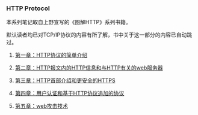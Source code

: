 
### HTTP Protocol

本系列笔记取自上野宣写的《图解HTTP》系列书籍。

默认读者均已对TCP/IP协议的内容有所了解，书中关于这一部分的内容已自动跳过。

1. [第一章：HTTP协议的简单介绍](第一章.md)

2. [第二章：HTTP报文内的HTTP信息和与HTTP有关的web服务器](第二章.md)

3. [第三章：HTTP首部介绍和更安全的HTTPS](第三章.md)

4. [第四章：用户认证和基于HTTP协议追加的协议](第四章.md)

5. [第五章：web攻击技术](第五章.md)
